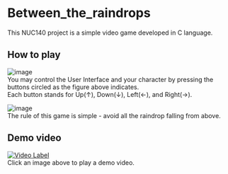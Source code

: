 # Between_the_raindrops
This NUC140 project is a simple video game developed in C language.  


## How to play  
![image](https://user-images.githubusercontent.com/107454155/224205943-ce24c950-d69d-4e05-a193-9d0a1fa07c05.png)  
You may control the User Interface and your character by pressing the buttons circled as the figure above indicates.  
Each button stands for Up(↑), Down(↓), Left(←), and Right(→).    


![image](https://user-images.githubusercontent.com/107454155/224223431-0cace9ca-d63a-4ee8-b81d-e113bd3b2d06.png)  
The rule of this game is simple - avoid all the raindrop falling from above.      

## Demo video  
[![Video Label](http://img.youtube.com/vi/7Oj7tbJ0so0/0.jpg)](https://youtu.be/7Oj7tbJ0so0)  
Click an image above to play a demo video.    
